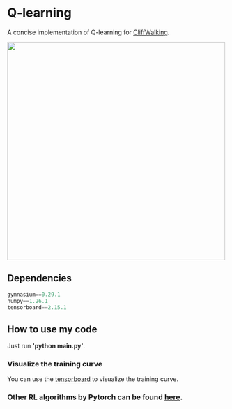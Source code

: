 # Q-learning
A concise implementation of Q-learning for [CliffWalking](https://gymnasium.farama.org/environments/toy_text/cliff_walking/).

<img src="https://github.com/XinJingHao/Q-learning/blob/main/result.svg" width=500/>

## Dependencies
```python
gymnasium==0.29.1 
numpy==1.26.1  
tensorboard==2.15.1
```

## How to use my code
Just run **'python main.py'**.   


### Visualize the training curve
You can use the [tensorboard](https://pytorch.org/docs/stable/tensorboard.html) to visualize the training curve. 


### Other RL algorithms by Pytorch can be found [here](https://github.com/XinJingHao/RL-Algorithms-by-Pytorch).
